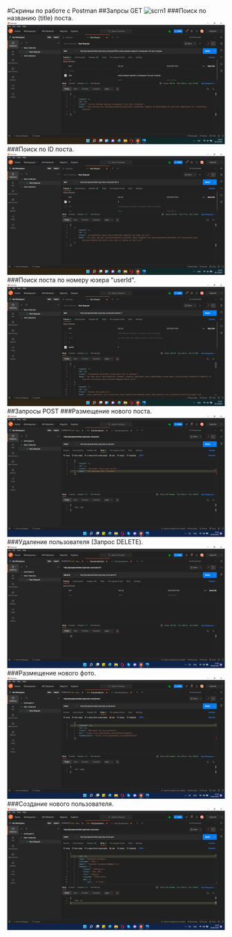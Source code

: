 
#Скрины по работе с Postman
##Запрсы GET
![scrn1]()
###Поиск по названию (title) поста.
![scrn2](https://github.com/AlexandrKorablev/Postman/blob/main/Postman%20GET%20(2).png)
###Поиск по ID поста.
![scrn3](https://github.com/AlexandrKorablev/Postman/blob/main/Postman%20GET%20(3).png)
###Поиск поста по номеру юзера "userId".
![scrn4](https://github.com/AlexandrKorablev/Postman/blob/main/Postman%20GET%20(4).png)
##Запросы POST
###Размещение нового поста.
![scrn5](https://github.com/AlexandrKorablev/Postman/blob/main/Postman%20POST%20(1).png)
###Удаление пользователя (Запрос DELETE).
![scrn6](https://github.com/AlexandrKorablev/Postman/blob/main/Postman%20POST%20(2).png)
###Размещение нового фото.
![scrn7](https://github.com/AlexandrKorablev/Postman/blob/main/Postman%20POST%20(3).png)
###Создание нового пользователя.
![scrn8](https://github.com/AlexandrKorablev/Postman/blob/main/Postman%20POST%20(4).png)
